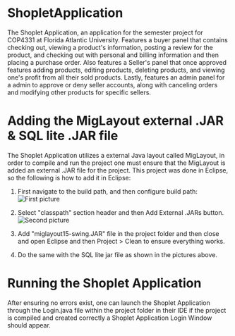 # ShopletApplication

The Shoplet Application, an application for the semester project for COP4331 at Florida Atlantic University. 
Features a buyer panel that contains checking out, viewing a product's information,
posting a review for the product, and checking out with personal and billing information and then placing a purchase order. Also features
a Seller's panel that once approved features adding products, editing products, deleting products, and viewing one's profit from all their sold products.
Lastly, features an admin panel for a admin to approve or deny seller accounts, along with canceling orders and modifying other products for specific sellers.

# Adding the MigLayout external .JAR & SQL lite .JAR file

The Shoplet Application utilizes a external Java layout called MigLayout, in order to compile and run the project one must ensure that the MigLayout is added
an external .JAR file for the project. This project was done in Eclipse, so the following is how to add it in Eclipse:

1. First navigate to the build path, and then configure build path:
![First picture](https://i.imgur.com/y0hajho.png)

2. Select "classpath" section header and then Add External .JARs button.
![Second picture](https://i.imgur.com/AHhl2TS.png)

3. Add "miglayout15-swing.JAR" file in the project folder and then close and open Eclipse and then Project > Clean to ensure everything works.

4. Do the same with the SQL lite jar file as shown in the pictures above.

# Running the Shoplet Application

After ensuring no errors exist, one can launch the Shoplet Application through the Login.java file within the project folder in their IDE if the project is compiled and created correctly a Shoplet Application Login Window should appear.
